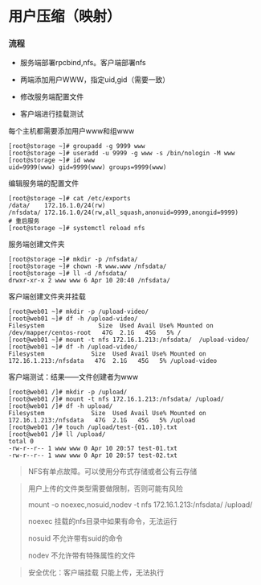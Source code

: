 # 用户压缩（映射）

### 流程

- 服务端部署rpcbind,nfs。客户端部署nfs

- 两端添加用户WWW，指定uid,gid（需要一致）

- 修改服务端配置文件

- 客户端进行挂载测试

每个主机都需要添加用户www和组www

```shell
[root@storage ~]# groupadd -g 9999 www
[root@storage ~]# useradd -u 9999 -g www -s /bin/nologin -M www
[root@storage ~]# id www
uid=9999(www) gid=9999(www) groups=9999(www)
```

编辑服务端的配置文件

```shell
[root@storage ~]# cat /etc/exports
/data/    172.16.1.0/24(rw)
/nfsdata/ 172.16.1.0/24(rw,all_squash,anonuid=9999,anongid=9999)
# 重启服务
[root@storage ~]# systemctl reload nfs
```

服务端创建文件夹

```shell
[root@storage ~]# mkdir -p /nfsdata/
[root@storage ~]# chown -R www.www /nfsdata/
[root@storage ~]# ll -d /nfsdata/
drwxr-xr-x 2 www www 6 Apr 10 20:40 /nfsdata/
```

客户端创建文件夹并挂载

```shell
[root@web01 ~]# mkdir -p /upload-video/
[root@web01 ~]# df -h /upload-video/
Filesystem               Size  Used Avail Use% Mounted on
/dev/mapper/centos-root   47G  2.1G   45G   5% /
[root@web01 ~]# mount -t nfs 172.16.1.213:/nfsdata/  /upload-video/
[root@web01 ~]# df -h /upload-video/
Filesystem             Size  Used Avail Use% Mounted on
172.16.1.213:/nfsdata   47G  2.1G   45G   5% /upload-video
```

客户端测试：结果——文件创建者为www

```shell
[root@web01 /]# mkdir -p /upload/
[root@web01 /]# mount -t nfs 172.16.1.213:/nfsdata/ /upload/
[root@web01 /]# df -h upload/
Filesystem             Size  Used Avail Use% Mounted on
172.16.1.213:/nfsdata   47G  2.1G   45G   5% /upload
[root@web01 /]# touch /upload/test-{01..10}.txt
[root@web01 /]# ll /upload/
total 0
-rw-r--r-- 1 www www 0 Apr 10 20:57 test-01.txt
-rw-r--r-- 1 www www 0 Apr 10 20:57 test-02.txt
```



> NFS有单点故障。可以使用分布式存储或者公有云存储



> 用户上传的文件类型需要做限制，否则可能有风险
> 
> mount -o  noexec,nosuid,nodev  -t nfs 172.16.1.213:/nfsdata/ /upload/
> 
> noexec 挂载的nfs目录中如果有命令，无法运行
> 
> nosuid 不允许带有suid的命令
> 
> nodev 不允许带有特殊属性的文件



> 安全优化：客户端挂载   只能上传，无法执行


